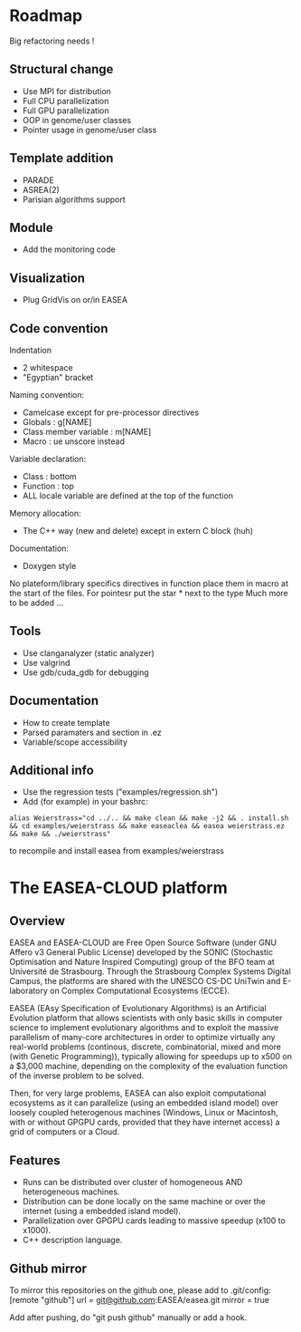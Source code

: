 Roadmap
=======

Big refactoring needs !

Structural change
-----------------
- Use MPI for distribution
- Full CPU parallelization
- Full GPU parallelization
- OOP in genome/user classes
- Pointer usage in genome/user class 

Template addition
-----------------
- PARADE
- ASREA(2)
- Parisian algorithms support

Module
------
- Add the monitoring code

Visualization
-------------
- Plug GridVis on or/in EASEA

Code convention
---------------
Indentation
- 2 whitespace
- "Egyptian" bracket

Naming convention:
- Camelcase except for pre-processor directives 
- Globals : g[NAME]
- Class member variable : m[NAME]
- Macro : ue unscore instead 

Variable declaration:
- Class : bottom
- Function : top
- ALL locale variable are defined at the top of the function

Memory allocation:
- The C++ way (new and delete) except in extern C block (huh)

Documentation:
- Doxygen style 

No plateform/library specifics directives in function place them in macro at the
start of the files.
For pointesr put the star * next to the type 
Much more to be added ...

Tools
-----
- Use clanganalyzer (static analyzer) 
- Use valgrind 
- Use gdb/cuda\_gdb for debugging 

Documentation
-------------- 
- How to create template
- Parsed paramaters and section in .ez
- Variable/scope accessibility

Additional info
---------------

- Use the regression tests ("examples/regression.sh")
- Add (for example) in your bashrc: 

```
alias Weierstrass="cd ../.. && make clean && make -j2 && . install.sh && cd examples/weierstrass && make easeaclea && easea weierstrass.ez && make && ./weierstrass"
```
to recompile and install easea from examples/weierstrass


The EASEA-CLOUD platform
========================

Overview
--------------
EASEA and EASEA-CLOUD are Free Open Source Software (under GNU Affero v3 General Public License) developed by the SONIC (Stochastic Optimisation and Nature Inspired Computing) group of the BFO team at Université de Strasbourg. Through the Strasbourg Complex Systems Digital Campus, the platforms are shared with the UNESCO CS-DC UniTwin and E-laboratory on Complex Computational Ecosystems (ECCE).

EASEA (EAsy Specification of Evolutionary Algorithms) is an Artificial Evolution platform that allows scientists with only basic skills in computer science to implement evolutionary algorithms and to exploit the massive parallelism of many-core architectures in order to optimize virtually any real-world problems (continous, discrete, combinatorial, mixed and more (with Genetic Programming)), typically allowing for speedups up to x500 on a $3,000 machine, depending on the complexity of the evaluation function of the inverse problem to be solved.

Then, for very large problems, EASEA can also exploit computational ecosystems as it can parallelize (using an embedded island model) over loosely coupled heterogenous machines (Windows, Linux or Macintosh, with or without GPGPU cards, provided that they have internet access) a grid of computers or a Cloud.

Features
--------------

- Runs can be distributed over cluster of homogeneous AND heterogeneous machines.
- Distribution can be done locally on the same machine or over the internet (using a embedded island model).
- Parallelization over GPGPU cards leading to massive speedup (x100 to x1000).
- C++ description language.

Github mirror
--------------

To mirror this repositories on the github one, please add to .git/config:
[remote "github"]
	url = git@github.com:EASEA/easea.git
	mirror = true

Add after pushing, do "git push github" manually or add a hook.
